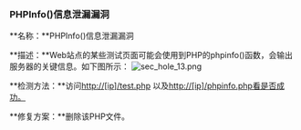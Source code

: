 ### PHPInfo()信息泄漏漏洞

**名称：**PHPInfo()信息泄漏漏洞

**描述：**Web站点的某些测试页面可能会使用到PHP的phpinfo()函数，会输出服务器的关键信息。如下图所示：
![sec\_hole\_13.png](http://qzonestyle.gtimg.cn/qzone/vas/opensns/res/img/sec_hole_13.png)

**检测方法：**访问[http://\[ip\]/test.php](http://[ip/]/test.php) 以及[http://\[ip\]/phpinfo.php看是否成功。](http://[ip/]/phpinfo.php看是否成功。)

**修复方案：**删除该PHP文件。
